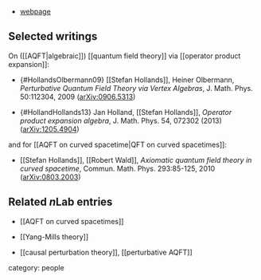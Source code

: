 
* [webpage](http://home.uni-leipzig.de/tet/?page_id=215)

## Selected writings

On ([[AQFT|algebraic]]) [[quantum field theory]] via [[operator product expansion]]:

* {#HollandsOlbermann09} [[Stefan Hollands]], Heiner Olbermann, _Perturbative Quantum Field Theory via Vertex Algebras_, J. Math. Phys. 50:112304, 2009 ([arXiv:0906.5313](https://arxiv.org/abs/0906.5313))

* {#HollandHollands13} Jan Holland, [[Stefan Hollands]], _Operator product expansion algebra_,  	J. Math. Phys. 54, 072302 (2013) ([arXiv:1205.4904](https://arxiv.org/abs/1205.4904))

and for [[AQFT on curved spacetime|QFT on curved spacetimes]]:

* [[Stefan Hollands]], [[Robert Wald]], _Axiomatic quantum field theory in curved spacetime_, Commun. Math. Phys. 293:85-125, 2010 ([arXiv:0803.2003](https://arxiv.org/abs/0803.2003))


## Related $n$Lab entries


* [[AQFT on curved spacetimes]]

* [[Yang-Mills theory]]

* [[causal perturbation theory]], [[perturbative AQFT]]

category: people
